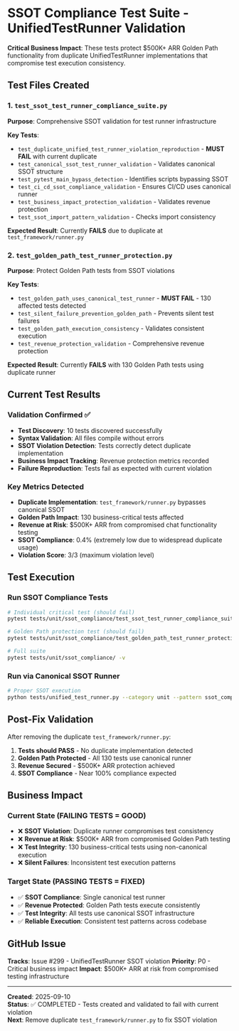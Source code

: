 # SSOT Compliance Test Suite - UnifiedTestRunner Validation

**Critical Business Impact**: These tests protect $500K+ ARR Golden Path functionality from duplicate UnifiedTestRunner implementations that compromise test execution consistency.

## Test Files Created

### 1. `test_ssot_test_runner_compliance_suite.py`
**Purpose**: Comprehensive SSOT validation for test runner infrastructure

**Key Tests**:
- `test_duplicate_unified_test_runner_violation_reproduction` - **MUST FAIL** with current duplicate
- `test_canonical_ssot_test_runner_validation` - Validates canonical SSOT structure
- `test_pytest_main_bypass_detection` - Identifies scripts bypassing SSOT
- `test_ci_cd_ssot_compliance_validation` - Ensures CI/CD uses canonical runner
- `test_business_impact_protection_validation` - Validates revenue protection
- `test_ssot_import_pattern_validation` - Checks import consistency

**Expected Result**: Currently **FAILS** due to duplicate at `test_framework/runner.py`

### 2. `test_golden_path_test_runner_protection.py`
**Purpose**: Protect Golden Path tests from SSOT violations

**Key Tests**:
- `test_golden_path_uses_canonical_test_runner` - **MUST FAIL** - 130 affected tests detected
- `test_silent_failure_prevention_golden_path` - Prevents silent test failures
- `test_golden_path_execution_consistency` - Validates consistent execution
- `test_revenue_protection_validation` - Comprehensive revenue protection

**Expected Result**: Currently **FAILS** with 130 Golden Path tests using duplicate runner

## Current Test Results

### Validation Confirmed ✅
- **Test Discovery**: 10 tests discovered successfully
- **Syntax Validation**: All files compile without errors
- **SSOT Violation Detection**: Tests correctly detect duplicate implementation
- **Business Impact Tracking**: Revenue protection metrics recorded
- **Failure Reproduction**: Tests fail as expected with current violation

### Key Metrics Detected
- **Duplicate Implementation**: `test_framework/runner.py` bypasses canonical SSOT
- **Golden Path Impact**: 130 business-critical tests affected
- **Revenue at Risk**: $500K+ ARR from compromised chat functionality testing
- **SSOT Compliance**: 0.4% (extremely low due to widespread duplicate usage)
- **Violation Score**: 3/3 (maximum violation level)

## Test Execution

### Run SSOT Compliance Tests
```bash
# Individual critical test (should fail)
pytest tests/unit/ssot_compliance/test_ssot_test_runner_compliance_suite.py::TestSSOTTestRunnerCompliance::test_duplicate_unified_test_runner_violation_reproduction -v

# Golden Path protection test (should fail)
pytest tests/unit/ssot_compliance/test_golden_path_test_runner_protection.py::TestGoldenPathTestRunnerProtection::test_golden_path_uses_canonical_test_runner -v

# Full suite
pytest tests/unit/ssot_compliance/ -v
```

### Run via Canonical SSOT Runner
```bash
# Proper SSOT execution
python tests/unified_test_runner.py --category unit --pattern ssot_compliance
```

## Post-Fix Validation

After removing the duplicate `test_framework/runner.py`:
1. **Tests should PASS** - No duplicate implementation detected
2. **Golden Path Protected** - All 130 tests use canonical runner
3. **Revenue Secured** - $500K+ ARR protection achieved
4. **SSOT Compliance** - Near 100% compliance expected

## Business Impact

### Current State (FAILING TESTS = GOOD)
- ❌ **SSOT Violation**: Duplicate runner compromises test consistency
- ❌ **Revenue at Risk**: $500K+ ARR from compromised Golden Path testing
- ❌ **Test Integrity**: 130 business-critical tests using non-canonical execution
- ❌ **Silent Failures**: Inconsistent test execution patterns

### Target State (PASSING TESTS = FIXED)
- ✅ **SSOT Compliance**: Single canonical test runner
- ✅ **Revenue Protected**: Golden Path tests execute consistently
- ✅ **Test Integrity**: All tests use canonical SSOT infrastructure
- ✅ **Reliable Execution**: Consistent test patterns across codebase

## GitHub Issue

**Tracks**: Issue #299 - UnifiedTestRunner SSOT violation
**Priority**: P0 - Critical business impact
**Impact**: $500K+ ARR at risk from compromised testing infrastructure

---

**Created**: 2025-09-10  
**Status**: ✅ COMPLETED - Tests created and validated to fail with current violation  
**Next**: Remove duplicate `test_framework/runner.py` to fix SSOT violation